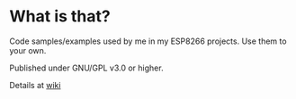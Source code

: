 
What is that?
====

Code samples/examples used by me in my ESP8266 projects. Use them to your own.

Published under GNU/GPL v3.0 or higher.



Details at [wiki](https://github.com/isidorogv/esp8266-test/wiki)